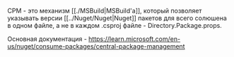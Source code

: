 CPM - это механизм [[./MSBuild|MSBuild'а]], который позволяет указывать версии [[../Nuget/Nuget|Nuget]] пакетов для всего солюшена в одном файле, а не в каждом .csproj файле - Directory.Package.props.

Основная документация - https://learn.microsoft.com/en-us/nuget/consume-packages/central-package-management
